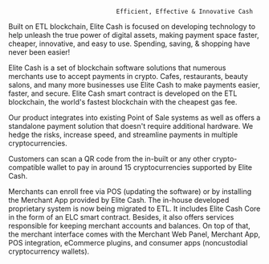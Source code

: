                                   Efficient, Effective & Innovative Cash

Built on ETL blockchain, Elite Cash is focused on developing technology to help unleash the true power of digital assets, making payment space faster, cheaper, innovative, and easy to use. Spending, saving, & shopping have never been easier!

Elite Cash is a set of blockchain software solutions that numerous merchants use to accept payments in crypto. Cafes, restaurants, beauty salons, and many more businesses use Elite Cash to make payments easier, faster, and secure. Elite Cash smart contract is developed on the ETL blockchain, the world's fastest blockchain with the cheapest gas fee.

Our product integrates into existing Point of Sale systems as well as offers a standalone payment solution that doesn't require additional hardware. We hedge the risks, increase speed, and streamline payments in multiple cryptocurrencies.

Customers can scan a QR code from the in-built or any other crypto-compatible wallet to pay in around 15 cryptocurrencies supported by Elite Cash.

Merchants can enroll free via POS (updating the software) or by installing the Merchant App provided by Elite Cash. The in-house developed proprietary system is now being migrated to ETL. It includes Elite Cash Core in the form of an ELC smart contract. Besides, it also offers services responsible for keeping merchant accounts and balances. On top of that, the merchant interface comes with the Merchant Web Panel, Merchant App, POS integration, eCommerce plugins, and consumer apps (noncustodial cryptocurrency wallets).
